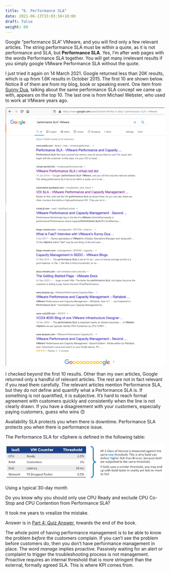 ```yaml
---
title: "6. Performance SLA"
date: 2021-06-13T15:03:58+10:00
draft: false
weight: 60
---
```


Google “performance SLA” VMware, and you will find only a few relevant articles. The string performance SLA must be within a quote, as it is not performance and SLA, but **Performance SLA**. Yes, I’m after web pages with the words Performance SLA together. You will get many irrelevant results if you simply google VMware Performance SLA without the quote.

I just tried it again on 14 March 2021. Google returned less than 20K results, which is up from 1.6K results in October 2015. The first 10 are shown below. Notice 8 of them are from my blog, book or speaking event. One item from [Sunny Dua](https://sunnydua.com/), talking about the same performance SLA concept we came up with, appears on the top 10. The last one is from Michael Webster, who used to work at VMware years ago.

![Google results screenshot](1.2.6-fig-1.png)

I checked beyond the first 10 results. Other than my own articles, Google returned only a handful of relevant articles. The rest are not in fact relevant if you read them carefully. The relevant articles mention Performance SLA, but they do not define and quantify what a Performance SLA is. If something is not quantified, it is subjective. It’s hard to reach formal agreement with customers quickly and consistently when the line is not clearly drawn. If you have a disagreement with your customers, especially paying customers, guess who wins 😊

Availability SLA protects you when there is downtime. Performance SLA protects you when there is performance issue.

The Performance SLA for vSphere is defined in the following table:

![vSphere performance SLA - class of service](1.2.6-fig-2.png)

Using a typical 30-day month

Do you know why you should only use CPU Ready and exclude CPU Co-Stop and CPU Contention from Performance SLA?

It took me years to vrealize the mistake.

Answer is in [Part 4: Quiz Answer](/miscellaneous/chapter-1-quiz-answers/4.1.1-part-1-operations-management/), towards the end of the book.

The whole point of having performance management is to be able to know the problem _before_ the customers complain. If you can’t see the problem before customers do, then you don’t have performance management in place. The word _manage_ implies proactive. Passively waiting for an alert or complaint to trigger the troubleshooting process is not management. Proactive requires an internal threshold that is more stringent than the external, formally agreed SLA. This is where KPI comes from.